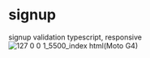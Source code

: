 # signup
signup validation typescript, responsive
![127 0 0 1_5500_index html(Moto G4)](https://user-images.githubusercontent.com/61388692/158278266-8d5a8f0b-1620-44cd-a4a8-1979b5876432.png)
